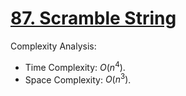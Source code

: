 # [87. Scramble String](https://leetcode.com/problems/scramble-string/)


Complexity Analysis:

- Time Complexity: $O(n^4)$.
- Space Complexity: $O(n^3)$.
